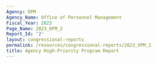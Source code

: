```yaml
---
Agency: OPM
Agency_Name: Office of Personnel Management
Fiscal_Year: 2023
Page_Name: 2023_OPM_2
Report_Id: '2'
layout: congressional-reports
permalink: /resources/congressional-reports/2023_OPM_2
title: Agency High-Priority Program Report
---
```


